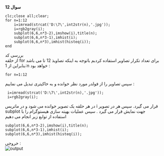 **سوال 12**<br>


```
clc;close all;clear;
for n=1:12
    i=imread(strcat('D:\7\',int2str(n),'.jpg'));
    i=rgb2gray(i);
    subplot(6,6,n*3-2),imshow(i),title(n);
    subplot(6,6,n*3-1),imhist(i);
    subplot(6,6,n*3),imhist(histeq(i));
end
```
بررسی کد
<br>
از حلقه for برای تعداد تکرار تصاویر استفاده کردبم باتوجه به اینکه تصاویذ 12 تا می باشد بنابراین از 1:n خواهد بود :

```
for n=1:12
```
سپس تصاویر را از فولدر مورد نظر خوانده و به خاکیتری تبدیل می نماییم :
```
 i=imread(strcat('D:\7\',int2str(n),'.jpg'));
 i=rgb2gray(i);
```
در هر حلقه یک تصویر خوانده می شود و در ماتریس i قرار  می گیرد. 
سپس هر در تصویر subplot جهت نمایش قرار می گیرد .
سپس عملیات بهیته سازی هیستوگرام را با استفاده از توابع زیر انجام می دهیم
```
subplot(6,6,n*3-2),imshow(i),title(n);
subplot(6,6,n*3-1),imhist(i);
subplot(6,6,n*3),imhist(histeq(i));
```

خروجی :
<br>
![output](https://user-images.githubusercontent.com/94124607/165733834-cef5a51b-28a7-4ed8-8ee7-7528b5826ede.png)
